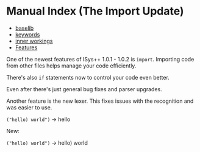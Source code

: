 # Manual Index (The Import Update)

- [baselib](./baselib.md)
- [keywords](./keywords.md)
- [inner workings](./workings.md)
- [Features](./features.md)

One of the newest features of ISys++ 1.0.1 - 1.0.2 is `import`. Importing code from other files helps manage your code efficiently.

There's also `if` statements now to control your code even better.

Even after there's just general bug fixes and parser upgrades.

Another feature is the new lexer. This fixes issues with the recognition and was easier to use.

`("hello) world")` -> hello

New:

`("hello) world")` -> hello) world

